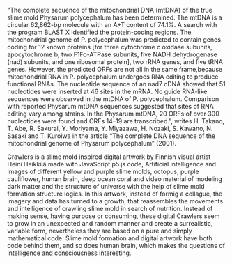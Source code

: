 “The complete sequence of the mitochondrial DNA (mtDNA) of the true slime mold Physarum polycephalum has been determined. The mtDNA is a circular 62,862-bp molecule with an A+T content of 74.1%. A search with the program BLAST X identified the protein-coding regions. The mitochondrial genome of P. polycephalum was predicted to contain genes coding for 12 known proteins [for three cytochrome c oxidase subunits, apocytochrome b, two F1Fo-ATPase subunits, five NADH dehydrogenase (nad) subunits, and one ribosomal protein], two rRNA genes, and five tRNA genes. However, the predicted ORFs are not all in the same frame,because mitochondrial RNA in P. polycephalum undergoes RNA editing to produce functional RNAs. The nucleotide sequence of an nad7 cDNA showed that 51 nucleotides were inserted at 46 sites in the mRNA. No guide RNA-like sequences were observed in the mtDNA of P. polycephalum. Comparison with reported Physarum mtDNA sequences suggested that sites of RNA editing vary among strains. In the Physarum mtDNA, 20 ORFs of over 300 nucleotides were found and ORFs 14–19 are transcribed.”, writes H. Takano, T. Abe, R. Sakurai, Y. Moriyama, Y. Miyazawa, H. Nozaki, S. Kawano, N. Sasaki and T. Kuroiwa in the article “The complete DNA sequence of the mitochondrial genome of Physarum polycephalum” (2001).

Crawlers is a slime mold inspired digital artwork by Finnish visual artist Heini Heikkilä made with JavaScript p5.js code, Artificial intelligence and images of different yellow and purple slime molds, octopus, purple cauliflower, human brain, deep ocean coral and video material of modeling dark matter and the structure of universe with the help of slime mold formation structure logics. In this artwork, instead of formig a collague, the imagery and data has turned to a growth, that reassembles the movements and intelligence of crawling slime mold in search of nutrition. Instead of making sense, having purpose or consuming, these digital Crawlers seem to grow in an unexpected and random manner and create a surrealistic, variable form, nevertheless they are based on a pure and simply mathematical code. 
Slime mold formation and digital artwork have both code behind them, and so does human brain, which makes the questions of intelligence and consciousness interesting.
